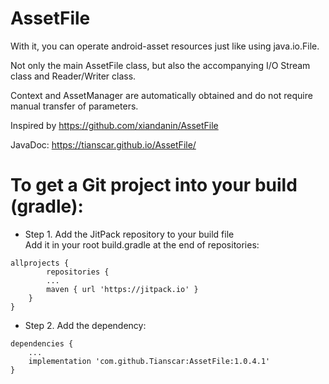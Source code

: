 # AssetFile

With it, you can operate android-asset resources just like using java.io.File.

Not only the main AssetFile class, but also the accompanying I/O Stream class and Reader/Writer class.

Context and AssetManager are automatically obtained and do not require manual transfer of parameters.

Inspired by https://github.com/xiandanin/AssetFile

JavaDoc: https://tianscar.github.io/AssetFile/

# To get a Git project into your build (gradle):

* Step 1. Add the JitPack repository to your build file<br/>
Add it in your root build.gradle at the end of repositories:<br/>
```
allprojects {
        repositories {
		...
		maven { url 'https://jitpack.io' }
	}
}
```

* Step 2. Add the dependency:<br/>
```
dependencies {
	...
	implementation 'com.github.Tianscar:AssetFile:1.0.4.1'
}
```
